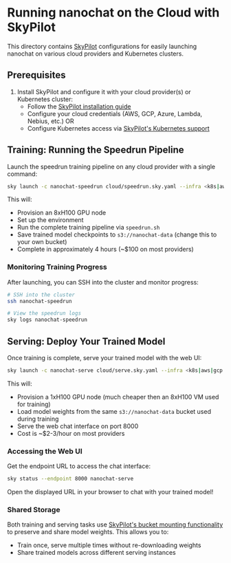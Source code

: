 # Running nanochat on the Cloud with SkyPilot

This directory contains [SkyPilot](https://skypilot.readthedocs.io/) configurations for easily launching nanochat on various cloud providers and Kubernetes clusters.

## Prerequisites

1. Install SkyPilot and configure it with your cloud provider(s) or Kubernetes cluster:
   - Follow the [SkyPilot installation guide](https://docs.skypilot.co/en/latest/getting-started/installation.html)
   - Configure your cloud credentials (AWS, GCP, Azure, Lambda, Nebius, etc.) OR
   - Configure Kubernetes access via [SkyPilot's Kubernetes support](https://docs.skypilot.co/en/latest/reference/kubernetes/index.html)

## Training: Running the Speedrun Pipeline

Launch the speedrun training pipeline on any cloud provider with a single command:

```bash
sky launch -c nanochat-speedrun cloud/speedrun.sky.yaml --infra <k8s|aws|gcp|nebius|lambda|etc>
```

This will:
- Provision an 8xH100 GPU node
- Set up the environment
- Run the complete training pipeline via `speedrun.sh`
- Save trained model checkpoints to `s3://nanochat-data` (change this to your own bucket)
- Complete in approximately 4 hours (~$100 on most providers)

### Monitoring Training Progress

After launching, you can SSH into the cluster and monitor progress:

```bash
# SSH into the cluster
ssh nanochat-speedrun

# View the speedrun logs
sky logs nanochat-speedrun
```

## Serving: Deploy Your Trained Model

Once training is complete, serve your trained model with the web UI:

```bash
sky launch -c nanochat-serve cloud/serve.sky.yaml --infra <k8s|aws|gcp|nebius|lambda|etc>
```

This will:
- Provision a 1xH100 GPU node (much cheaper then an 8xH100 VM used for training)
- Load model weights from the same `s3://nanochat-data` bucket used during training
- Serve the web chat interface on port 8000
- Cost is ~$2-3/hour on most providers

### Accessing the Web UI

Get the endpoint URL to access the chat interface:

```bash
sky status --endpoint 8000 nanochat-serve
```

Open the displayed URL in your browser to chat with your trained model!

### Shared Storage

Both training and serving tasks use [SkyPilot's bucket mounting functionality](https://docs.skypilot.co/en/latest/reference/storage.html) to preserve and share model weights. This allows you to:
- Train once, serve multiple times without re-downloading weights
- Share trained models across different serving instances


